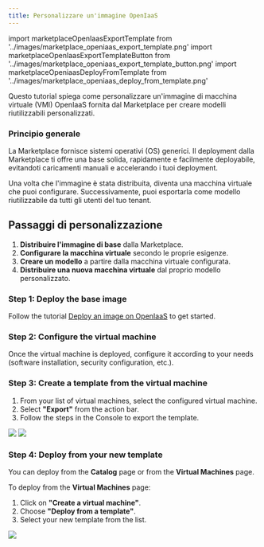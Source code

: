 ```yaml
---
title: Personalizzare un'immagine OpenIaaS
---
```

import marketplaceOpenIaasExportTemplate from '../images/marketplace_openiaas_export_template.png'
import marketplaceOpenIaasExportTemplateButton from '../images/marketplace_openiaas_export_template_button.png'
import marketplaceOpeniaasDeployFromTemplate from '../images/marketplace_openiaas_deploy_from_template.png'

Questo tutorial spiega come personalizzare un'immagine di macchina virtuale (VMI) OpenIaaS fornita dal Marketplace per creare modelli riutilizzabili personalizzati.

### Principio generale

La Marketplace fornisce sistemi operativi (OS) generici. Il deployment dalla Marketplace ti offre una base solida, rapidamente e facilmente deployabile, evitandoti caricamenti manuali e accelerando i tuoi deployment.

Una volta che l'immagine è stata distribuita, diventa una macchina virtuale che puoi configurare. Successivamente, puoi esportarla come modello riutilizzabile da tutti gli utenti del tuo tenant.

## Passaggi di personalizzazione

1.  **Distribuire l'immagine di base** dalla Marketplace.
2.  **Configurare la macchina virtuale** secondo le proprie esigenze.
3.  **Creare un modello** a partire dalla macchina virtuale configurata.
4.  **Distribuire una nuova macchina virtuale** dal proprio modello personalizzato.

### Step 1: Deploy the base image

Follow the tutorial [Deploy an image on OpenIaaS](./deploy_openiaas.md) to get started.

### Step 2: Configure the virtual machine

Once the virtual machine is deployed, configure it according to your needs (software installation, security configuration, etc.).

### Step 3: Create a template from the virtual machine

1. From your list of virtual machines, select the configured virtual machine.
2. Select **"Export"** from the action bar.
3. Follow the steps in the Console to export the template.

<img src={marketplaceOpenIaasExportTemplateButton} />
<img src={marketplaceOpenIaasExportTemplate} />

### Step 4: Deploy from your new template

You can deploy from the **Catalog** page or from the **Virtual Machines** page.

To deploy from the **Virtual Machines** page:
1. Click on **"Create a virtual machine"**.
2. Choose **"Deploy from a template"**.
3. Select your new template from the list.

<img src={marketplaceOpeniaasDeployFromTemplate} />